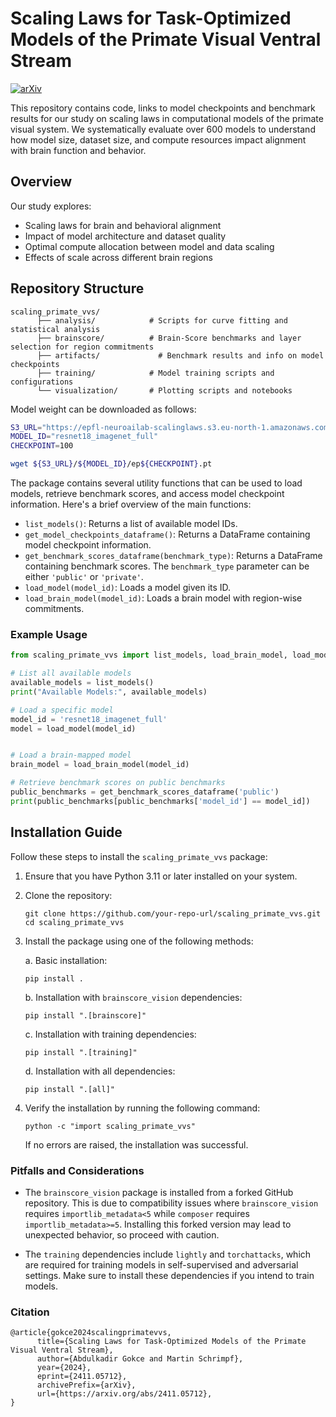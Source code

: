 # Scaling Laws for Task-Optimized Models of the Primate Visual Ventral Stream

[![arXiv](https://img.shields.io/badge/arXiv-2411.05712-b31b1b.svg)](https://arxiv.org/abs/2411.05712)

This repository contains code, links to model checkpoints and benchmark results for our study on scaling laws in computational models of the primate visual system. We systematically evaluate over 600 models to understand how model size, dataset size, and compute resources impact alignment with brain function and behavior.

## Overview

Our study explores:
- Scaling laws for brain and behavioral alignment
- Impact of model architecture and dataset quality
- Optimal compute allocation between model and data scaling
- Effects of scale across different brain regions

## Repository Structure

```
scaling_primate_vvs/
      ├── analysis/            # Scripts for curve fitting and statistical analysis
      ├── brainscore/          # Brain-Score benchmarks and layer selection for region commitments
      ├── artifacts/             # Benchmark results and info on model checkpoints
      ├── training/            # Model training scripts and configurations
      └── visualization/       # Plotting scripts and notebooks
```

Model weight can be downloaded as follows:

```bash
S3_URL="https://epfl-neuroailab-scalinglaws.s3.eu-north-1.amazonaws.com/checkpoints"
MODEL_ID="resnet18_imagenet_full"
CHECKPOINT=100

wget ${S3_URL}/${MODEL_ID}/ep${CHECKPOINT}.pt
```


The package contains several utility functions that can be used to load models, retrieve benchmark scores, and access model checkpoint information. Here's a brief overview of the main functions:

- `list_models()`: Returns a list of available model IDs.
- `get_model_checkpoints_dataframe()`: Returns a DataFrame containing model checkpoint information.
- `get_benchmark_scores_dataframe(benchmark_type)`: Returns a DataFrame containing benchmark scores. The `benchmark_type` parameter can be either `'public'` or `'private'`.
- `load_model(model_id)`: Loads a model given its ID.
- `load_brain_model(model_id)`: Loads a brain model with region-wise commitments.

### Example Usage

```python
from scaling_primate_vvs import list_models, load_brain_model, load_model, get_benchmark_scores_dataframe, get_model_checkpoints_dataframe

# List all available models
available_models = list_models()
print("Available Models:", available_models)

# Load a specific model
model_id = 'resnet18_imagenet_full'
model = load_model(model_id)


# Load a brain-mapped model
brain_model = load_brain_model(model_id)

# Retrieve benchmark scores on public benchmarks
public_benchmarks = get_benchmark_scores_dataframe('public')
print(public_benchmarks[public_benchmarks['model_id'] == model_id])
```

## Installation Guide

Follow these steps to install the `scaling_primate_vvs` package:

1. Ensure that you have Python 3.11 or later installed on your system.

2. Clone the repository:
   ```
   git clone https://github.com/your-repo-url/scaling_primate_vvs.git
   cd scaling_primate_vvs
   ```

3. Install the package using one of the following methods:

   a. Basic installation:
      ```
      pip install .
      ```

   b. Installation with `brainscore_vision` dependencies:
      ```
      pip install ".[brainscore]"
      ```

   c. Installation with training dependencies:
      ```
      pip install ".[training]"
      ```

   d. Installation with all dependencies:
      ```
      pip install ".[all]"
      ```

4. Verify the installation by running the following command:
   ```
   python -c "import scaling_primate_vvs"
   ```

   If no errors are raised, the installation was successful.

### Pitfalls and Considerations

- The `brainscore_vision` package is installed from a forked GitHub repository. This is due to compatibility issues where `brainscore_vision` requires `importlib_metadata<5` while `composer` requires `importlib_metadata>=5`. Installing this forked version may lead to unexpected behavior, so proceed with caution.

- The `training` dependencies include `lightly` and `torchattacks`, which are required for training models in self-supervised and adversarial settings. Make sure to install these dependencies if you intend to train models.


### Citation
```
@article{gokce2024scalingprimatevvs,
      title={Scaling Laws for Task-Optimized Models of the Primate Visual Ventral Stream}, 
      author={Abdulkadir Gokce and Martin Schrimpf},
      year={2024},
      eprint={2411.05712},
      archivePrefix={arXiv},
      url={https://arxiv.org/abs/2411.05712}, 
}
```
